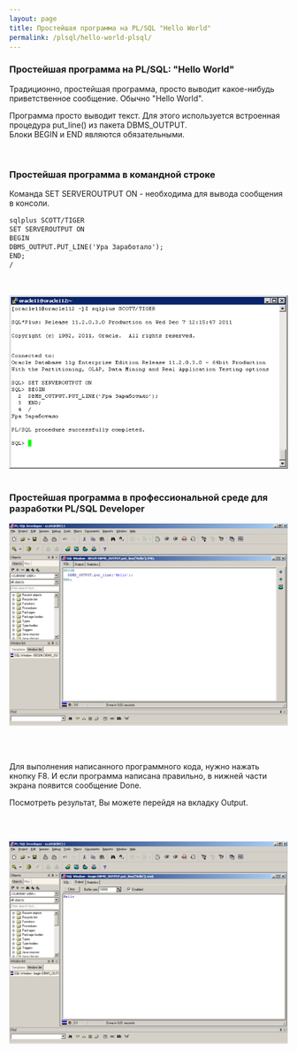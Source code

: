 ```yaml
---
layout: page
title: Простейшая программа на PL/SQL "Hello World"
permalink: /plsql/hello-world-plsql/
---
```


### Простейшая программа на PL/SQL: "Hello World"

Традиционно, простейшая программа, просто выводит какое-нибудь приветственное сообщение. Обычно "Hello World".<br />

Программа просто выводит текст. Для этого используется встроенная процедура put_line() из пакета DBMS_OUTPUT.<br />
Блоки BEGIN и END являются обязательными.

<br/>
<h3>Простейшая программа в командной строке</h3>

Команда SET SERVEROUTPUT ON - необходима для вывода сообщения в консоли.

    sqlplus SCOTT/TIGER
    SET SERVEROUTPUT ON
    BEGIN
    DBMS_OUTPUT.PUT_LINE('Ура Заработало');
    END;
    /

<br/>
<br/>

<div align = "center">
<img src="/img/intro/hello-world-plsql/putty.png" border="0" alt="plsql hello world console sample">
</div>

<br/>
<h3>Простейшая программа в профессиональной среде для разработки PL/SQL Developer</h3>

<p><img src="/img/intro/hello-world-plsql/plsql_program_01.png" alt="Hello World on PL/SQL" /></p>

<br/><br />

Для выполнения написанного программного кода, нужно нажать кнопку F8. И если программа написана правильно, в нижней части экрана появится сообщение Done.

Посмотреть результат, Вы можете перейдя на вкладку Output.

<br/><br />

<p><img src="/img/intro/hello-world-plsql/plsql_program_02.png" alt="Hello World on PL/SQL" /></p>
